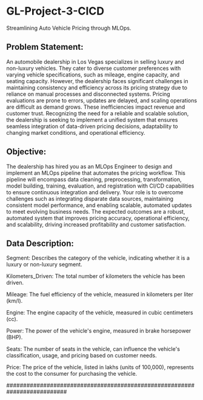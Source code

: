 # GL-Project-3-CICD
Streamlining Auto Vehicle Pricing through MLOps.

## Problem Statement:
An automobile dealership in Los Vegas specializes in selling luxury and non-luxury vehicles. They cater to diverse customer preferences with varying vehicle specifications, such as mileage, engine capacity, and seating capacity. However, the dealership faces significant challenges in maintaining consistency and efficiency across its pricing strategy due to reliance on manual processes and disconnected systems. Pricing evaluations are prone to errors, updates are delayed, and scaling operations are difficult as demand grows. These inefficiencies impact revenue and customer trust. Recognizing the need for a reliable and scalable solution, the dealership is seeking to implement a unified system that ensures seamless integration of data-driven pricing decisions, adaptability to changing market conditions, and operational efficiency.

## Objective:
The dealership has hired you as an MLOps Engineer to design and implement an MLOps pipeline that automates the pricing workflow. This pipeline will encompass data cleaning, preprocessing, transformation, model building, training, evaluation, and registration with CI/CD capabilities to ensure continuous integration and delivery. Your role is to overcome challenges such as integrating disparate data sources, maintaining consistent model performance, and enabling scalable, automated updates to meet evolving business needs. The expected outcomes are a robust, automated system that improves pricing accuracy, operational efficiency, and scalability, driving increased profitability and customer satisfaction.

## Data Description:
Segment: Describes the category of the vehicle, indicating whether it is a luxury or non-luxury segment.

Kilometers_Driven: The total number of kilometers the vehicle has been driven.

Mileage: The fuel efficiency of the vehicle, measured in kilometers per liter (km/l).

Engine: The engine capacity of the vehicle, measured in cubic centimeters (cc). 

Power: The power of the vehicle's engine, measured in brake horsepower (BHP). 

Seats: The number of seats in the vehicle, can influence the vehicle's classification, usage, and pricing based on customer needs.

Price: The price of the vehicle, listed in lakhs (units of 100,000), represents the cost to the consumer for purchasing the vehicle.

##########################################################################
